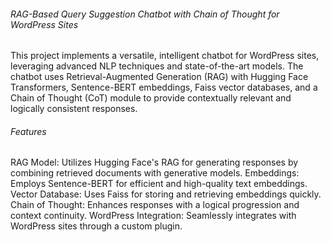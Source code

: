 <H6>RAG-Based Query Suggestion Chatbot with Chain of Thought for WordPress Sites</H6>
This project implements a versatile, intelligent chatbot for WordPress sites, leveraging advanced NLP techniques and state-of-the-art models. The chatbot uses Retrieval-Augmented Generation (RAG) with Hugging Face Transformers, Sentence-BERT embeddings, Faiss vector databases, and a Chain of Thought (CoT) module to provide contextually relevant and logically consistent responses.

<H6>Features</H6>
RAG Model: Utilizes Hugging Face's RAG for generating responses by combining retrieved documents with generative models.
Embeddings: Employs Sentence-BERT for efficient and high-quality text embeddings.
Vector Database: Uses Faiss for storing and retrieving embeddings quickly.
Chain of Thought: Enhances responses with a logical progression and context continuity.
WordPress Integration: Seamlessly integrates with WordPress sites through a custom plugin.
